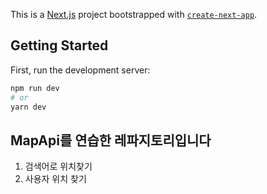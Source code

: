 This is a [Next.js](https://nextjs.org/) project bootstrapped with [`create-next-app`](https://github.com/vercel/next.js/tree/canary/packages/create-next-app).

## Getting Started

First, run the development server:

```bash
npm run dev
# or
yarn dev
```

## MapApi를 연습한 레파지토리입니다

1. 검색어로 위치찾기
2. 사용자 위치 찾기
